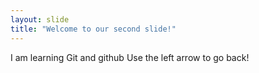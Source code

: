 ```yaml
---
layout: slide
title: "Welcome to our second slide!"
---
```

I am learning Git and github
Use the left arrow to go back!